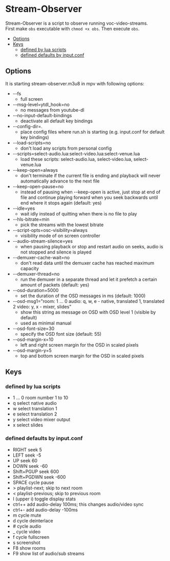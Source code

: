 # Stream-Observer

Stream-Observer is a script to observe running voc-video-streams.  
First make `obs` executable with `chmod +x obs`. Then execute `obs`.

* [Options](#options)
* [Keys](#keys)
  * [defined by lua scripts](#defined-by-lua-scripts)
  * [defined defaults by input.conf](#defined-defaults-by-inputconf)

## Options

It is starting stream-observer.m3u8 in mpv with following options:
* --fs
  * full screen
* --msg-level=ytdl_hook=no
  * no messages from youtube-dl
* --no-input-default-bindings
  * deactivate all default key bindings
* --config-dir=.
  * place config files where run.sh is starting (e.g. input.conf for default key bindings)
* --load-scripts=no
  * don't load any scripts from personal config
* --scripts=select-audio.lua:select-video.lua:select-venue.lua
  * load these scripts: select-audio.lua, select-video.lua, select-venue.lua
* --keep-open=always
  * don't terminate if the current file is ending and playback will never automatically advance to the next file
* --keep-open-pause=no
  * instead of pausing when --keep-open is active, just stop at end of file and continue playing forward when you seek backwards until end where it stops again (default: yes)
* --idle=yes
  * wait idly instead of quitting when there is no file to play
* --hls-bitrate=min
  * pick the streams with the lowest bitrate
* --script-opts=osc-visibility=always
  * visibility mode of on screen controller
* --audio-stream-silence=yes
  * when pausing playback or stop and restart audio on seeks, audio is not stopped and silence is played
* --demuxer-cache-wait=no
  * don't read data until the demuxer cache has reached maximum capacity
* --demuxer-thread=no
  * run the demuxer in a separate thread and let it prefetch a certain amount of packets (default: yes)
* --osd-duration=5000
  * set the duration of the OSD messages in ms (default: 1000)
* --osd-msg1="room: 1 … 0        audio: q, w, e - native, translated 1, translated 2        video: y, x - mixer, slides"
  * show this string as message on OSD with OSD level 1 (visible by default)
  * used as minimal manual
* --osd-font-size=30
  * specify the OSD font size (default: 55)
* --osd-margin-x=10
  * left and right screen margin for the OSD in scaled pixels
* --osd-margin-y=5
  * top and bottom screen margin for the OSD in scaled pixels

## Keys
### defined by lua scripts
* 1 … 0 room number 1 to 10
* q select native audio
* w select translation 1
* e select translation 2
* y select video mixer output
* x select slides

### defined defaults by input.conf
* RIGHT seek  5
* LEFT  seek -5
* UP    seek  60
* DOWN  seek -60
* Shift+PGUP seek 600
* Shift+PGDWN seek -600
* SPACE cycle pause
* \> playlist-next; skip to next room
* < playlist-previous; skip to previous room
* I (upper i) toggle display stats
* ctrl++ add audio-delay 100ms; this changes audio/video sync
* ctrl+- add audio-delay -100ms
* m cycle mute
* d cycle deinterlace
* \# cycle audio
* _ cycle video
* f cycle fullscreen
* s screenshot
* F8 show rooms
* F9 show list of audio/sub streams
